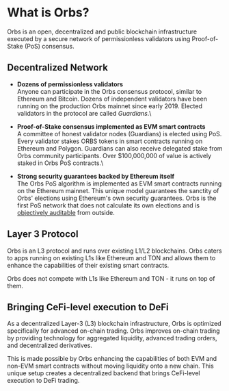 # What is Orbs?

Orbs is an open, decentralized and public blockchain infrastructure executed by a secure network of permissionless validators using Proof-of-Stake (PoS) consensus.

## Decentralized Network

* **Dozens of permissionless validators**\
  Anyone can participate in the Orbs consensus protocol, similar to Ethereum and Bitcoin. Dozens of independent validators have been running on the production Orbs mainnet since early 2019. Elected validators in the protocol are called _Guardians_.\

* **Proof-of-Stake consensus implemented as EVM smart contracts**\
  A committee of honest validator nodes (Guardians) is elected using PoS. Every validator stakes ORBS tokens in smart contracts running on Ethereum and Polygon. Guardians can also receive delegated stake from Orbs community participants. Over $100,000,000 of value is actively staked in Orbs PoS contracts.\

* **Strong security guarantees backed by Ethereum itself**\
  The Orbs PoS algorithm is implemented as EVM smart contracts running on the Ethereum mainnet. This unique model guarantees the sanctity of Orbs' elections using Ethereum's own security guarantees. Orbs is the first PoS network that does not calculate its own elections and is [objectively auditable](https://www.orbs.com/pos-external-oversight/) from outside.

## Layer 3 Protocol

Orbs is an L3 protocol and runs over existing L1/L2 blockchains. Orbs caters to apps running on existing L1s like Ethereum and TON and allows them to enhance the capabilities of their existing smart contracts.

Orbs does not compete with L1s like Ethereum and TON - it runs on top of them.

## Bringing CeFi-level execution to DeFi

As a decentralized Layer-3 (L3) blockchain infrastructure, Orbs is optimized specifically for advanced on-chain trading. Orbs improves on-chain trading by providing technology for aggregated liquidity, advanced trading orders, and decentralized derivatives.

This is made possible by Orbs enhancing the capabilities of both EVM and non-EVM smart contracts without moving liquidity onto a new chain. This unique setup creates a decentralized backend that brings CeFi-level execution to DeFi trading.
